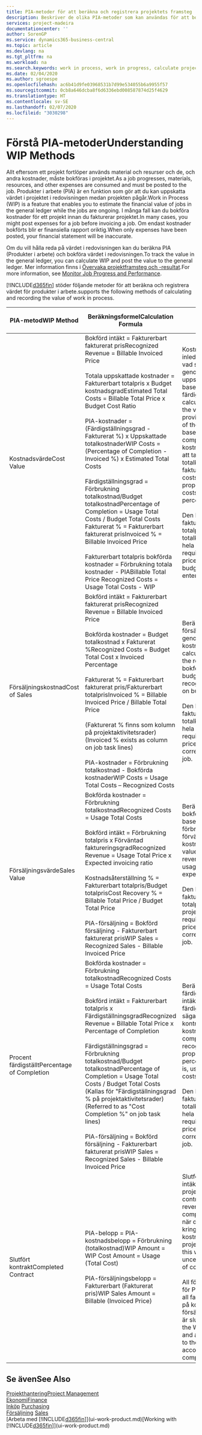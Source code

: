 ```yaml
---
title: PIA-metoder för att beräkna och registrera projektets framsteg | Microsoft Docs
description: Beskriver de olika PIA-metoder som kan användas för att bokföra och övervaka ekonomisk information för pågående projekt som är produkter i arbete.
services: project-madeira
documentationcenter: ''
author: SorenGP
ms.service: dynamics365-business-central
ms.topic: article
ms.devlang: na
ms.tgt_pltfrm: na
ms.workload: na
ms.search.keywords: work in process, work in progress, calculate project WIP
ms.date: 02/04/2020
ms.author: sgroespe
ms.openlocfilehash: ac6b41d9fe03968531b7d99e534055b6a9955f57
ms.sourcegitcommit: 0cb8a646dcba8f6d6336ebd008587874d25f4629
ms.translationtype: HT
ms.contentlocale: sv-SE
ms.lasthandoff: 02/07/2020
ms.locfileid: "3030298"
---
```

# <a name="understanding-wip-methods"></a><span data-ttu-id="3d1b6-103">Förstå PIA-metoder</span><span class="sxs-lookup"><span data-stu-id="3d1b6-103">Understanding WIP Methods</span></span>
<span data-ttu-id="3d1b6-104">Allt eftersom ett projekt fortlöper används material och resurser och de, och andra kostnader, måste bokföras i projektet.</span><span class="sxs-lookup"><span data-stu-id="3d1b6-104">As a job progresses, materials, resources, and other expenses are consumed and must be posted to the job.</span></span> <span data-ttu-id="3d1b6-105">Produkter i arbete (PIA) är en funktion som gör att du kan uppskatta värdet i projektet i redovisningen medan projekten pågår.</span><span class="sxs-lookup"><span data-stu-id="3d1b6-105">Work in Process (WIP) is a feature that enables you to estimate the financial value of jobs in the general ledger while the jobs are ongoing.</span></span> <span data-ttu-id="3d1b6-106">I många fall kan du bokföra kostnader för ett projekt innan du fakturerar projektet.</span><span class="sxs-lookup"><span data-stu-id="3d1b6-106">In many cases, you might post expenses for a job before invoicing a job.</span></span> <span data-ttu-id="3d1b6-107">Om endast kostnader bokförts blir er finansiella rapport oriktig.</span><span class="sxs-lookup"><span data-stu-id="3d1b6-107">When only expenses have been posted, your financial statement will be inaccurate.</span></span>

<span data-ttu-id="3d1b6-108">Om du vill hålla reda på värdet i redovisningen kan du beräkna PIA (Produkter i arbete) och bokföra värdet i redovisningen.</span><span class="sxs-lookup"><span data-stu-id="3d1b6-108">To track the value in the general ledger, you can calculate WIP and post the value to the general ledger.</span></span> <span data-ttu-id="3d1b6-109">Mer information finns i [Övervaka projektframsteg och -resultat](projects-how-monitor-progress-performance.md).</span><span class="sxs-lookup"><span data-stu-id="3d1b6-109">For more information, see [Monitor Job Progress and Performance](projects-how-monitor-progress-performance.md).</span></span>

[!INCLUDE[d365fin](includes/d365fin_md.md)] <span data-ttu-id="3d1b6-110">stöder följande metoder för att beräkna och registrera värdet för produkter i arbete.</span><span class="sxs-lookup"><span data-stu-id="3d1b6-110">supports the following methods of calculating and recording the value of work in process.</span></span>

| <span data-ttu-id="3d1b6-111">PIA-metod</span><span class="sxs-lookup"><span data-stu-id="3d1b6-111">WIP Method</span></span> | <span data-ttu-id="3d1b6-112">Beräkningsformel</span><span class="sxs-lookup"><span data-stu-id="3d1b6-112">Calculation Formula</span></span> | <span data-ttu-id="3d1b6-113">Beskrivning av beräkning</span><span class="sxs-lookup"><span data-stu-id="3d1b6-113">Calculation Description</span></span> |
| --- | --- | --- |
| <span data-ttu-id="3d1b6-114">Kostnadsvärde</span><span class="sxs-lookup"><span data-stu-id="3d1b6-114">Cost Value</span></span> |<span data-ttu-id="3d1b6-115">Bokförd intäkt = Fakturerbart fakturerat pris</span><span class="sxs-lookup"><span data-stu-id="3d1b6-115">Recognized Revenue = Billable Invoiced Price</span></span><br /><br /> <span data-ttu-id="3d1b6-116">Totala uppskattade kostnader = Fakturerbart totalpris x Budget kostnadsgrad</span><span class="sxs-lookup"><span data-stu-id="3d1b6-116">Estimated Total Costs = Billable Total Price x Budget Cost Ratio</span></span><br /><br /> <span data-ttu-id="3d1b6-117">PIA-kostnader = (Färdigställningsgrad - Fakturerat %) x Uppskattade totalkostnader</span><span class="sxs-lookup"><span data-stu-id="3d1b6-117">WIP Costs = (Percentage of Completion - Invoiced %) x Estimated Total Costs</span></span><br /><br /> <span data-ttu-id="3d1b6-118">Färdigställningsgrad = Förbrukning totalkostnad/Budget totalkostnad</span><span class="sxs-lookup"><span data-stu-id="3d1b6-118">Percentage of Completion = Usage Total Costs / Budget Total Costs</span></span><br /> <span data-ttu-id="3d1b6-119">Fakturerat % = Fakturerbart fakturerat pris</span><span class="sxs-lookup"><span data-stu-id="3d1b6-119">Invoiced % = Billable Invoiced Price</span></span><br /><br /> <span data-ttu-id="3d1b6-120">Fakturerbart totalpris bokförda kostnader = Förbrukning totala kostnader - PIA</span><span class="sxs-lookup"><span data-stu-id="3d1b6-120">Billable Total Price Recognized Costs = Usage Total Costs - WIP</span></span> |<span data-ttu-id="3d1b6-121">Kostnadsvärdesberäkningar inleds med att beräkna värdet av vad som har tillhandhållits genom att ta en del av de uppskattade totalkostnaderna baserat på färdigställningsgrad.</span><span class="sxs-lookup"><span data-stu-id="3d1b6-121">Cost value calculations start by calculating the value of what has been provided by taking a proportion of the estimated total costs based on percentage of completion.</span></span> <span data-ttu-id="3d1b6-122">Fakturerade kostnader subtraheras genom att ta en del av de uppskattade totalkostnaderna baserat på fakturerad procent.</span><span class="sxs-lookup"><span data-stu-id="3d1b6-122">Invoiced costs are subtracted by taking a proportion of the estimated total costs based on the invoiced percentage.</span></span><br /><br /> <span data-ttu-id="3d1b6-123">Den här beräkningen kräver att fakturerbart totalpris, budget totalpris och budget totalkostnader anges korrekt för hela projektet.</span><span class="sxs-lookup"><span data-stu-id="3d1b6-123">This calculation requires that the billable total price, budget total price, and budget total costs be correctly entered for the whole job.</span></span> |
| <span data-ttu-id="3d1b6-124">Försäljningskostnad</span><span class="sxs-lookup"><span data-stu-id="3d1b6-124">Cost of Sales</span></span> |<span data-ttu-id="3d1b6-125">Bokförd intäkt = Fakturerbart fakturerat pris</span><span class="sxs-lookup"><span data-stu-id="3d1b6-125">Recognized Revenue = Billable Invoiced Price</span></span><br /><br /> <span data-ttu-id="3d1b6-126">Bokförda kostnader = Budget totalkostnad x Fakturerat %</span><span class="sxs-lookup"><span data-stu-id="3d1b6-126">Recognized Costs = Budget Total Cost x Invoiced Percentage</span></span><br /><br /> <span data-ttu-id="3d1b6-127">Fakturerat % = Fakturerbart fakturerat pris/Fakturerbart totalpris</span><span class="sxs-lookup"><span data-stu-id="3d1b6-127">Invoiced % = Billable Invoiced Price / Billable Total Price</span></span><br /><br /> <span data-ttu-id="3d1b6-128">(Fakturerat % finns som kolumn på projektaktivitetsrader)</span><span class="sxs-lookup"><span data-stu-id="3d1b6-128">(Invoiced % exists as column on job task lines)</span></span><br /><br /> <span data-ttu-id="3d1b6-129">PIA-kostnader = Förbrukning totalkostnad - Bokförda kostnader</span><span class="sxs-lookup"><span data-stu-id="3d1b6-129">WIP Costs = Usage Total Costs – Recognized Costs</span></span> |<span data-ttu-id="3d1b6-130">Beräkningar av försäljningskostnader inleds genom att beräkna bokförda kostnader.</span><span class="sxs-lookup"><span data-stu-id="3d1b6-130">Cost of sales calculations begin by calculating the recognized costs.</span></span> <span data-ttu-id="3d1b6-131">Kostnader bokförs proportionellt baserat på budget totalkostnader.</span><span class="sxs-lookup"><span data-stu-id="3d1b6-131">Costs are recognized proportionally based on budget total costs.</span></span><br /><br /> <span data-ttu-id="3d1b6-132">Den här beräkningen kräver att fakturerbart totalpris och budget totalkostnader anges korrekt för hela projektet.</span><span class="sxs-lookup"><span data-stu-id="3d1b6-132">This calculation requires that the billable total price and budget total costs be correctly entered for the whole job.</span></span> |
| <span data-ttu-id="3d1b6-133">Försäljningsvärde</span><span class="sxs-lookup"><span data-stu-id="3d1b6-133">Sales Value</span></span> |<span data-ttu-id="3d1b6-134">Bokförda kostnader = Förbrukning totalkostnad</span><span class="sxs-lookup"><span data-stu-id="3d1b6-134">Recognized Costs = Usage Total Costs</span></span><br /><br /> <span data-ttu-id="3d1b6-135">Bokförd intäkt = Förbrukning totalpris x Förväntad faktureringsgrad</span><span class="sxs-lookup"><span data-stu-id="3d1b6-135">Recognized Revenue = Usage Total Price x Expected invoicing ratio</span></span><br /><br /> <span data-ttu-id="3d1b6-136">Kostnadsåterställning % = Fakturerbart totalpris/Budget totalpris</span><span class="sxs-lookup"><span data-stu-id="3d1b6-136">Cost Recovery % = Billable Total Price / Budget Total Price</span></span><br /><br /> <span data-ttu-id="3d1b6-137">PIA-försäljning = Bokförd försäljning - Fakturerbart fakturerat pris</span><span class="sxs-lookup"><span data-stu-id="3d1b6-137">WIP Sales = Recognized Sales - Billable Invoiced Price</span></span> |<span data-ttu-id="3d1b6-138">Beräkningar av försäljningsvärde bokför intäkten proportionellt baserat på totala förbrukningskostnader och förväntad kostnadsåterställningsgrad.</span><span class="sxs-lookup"><span data-stu-id="3d1b6-138">Sales value calculations recognize revenue proportionally based on usage total costs and the expected cost recovery ratio.</span></span><br /><br /> <span data-ttu-id="3d1b6-139">Den här beräkningen kräver att fakturerbart totalpris och budget totalpris anges korrekt för hela projektet.</span><span class="sxs-lookup"><span data-stu-id="3d1b6-139">This calculation requires that the billable total price and budget total price be correctly entered for the whole job.</span></span> |
| <span data-ttu-id="3d1b6-140">Procent färdigställt</span><span class="sxs-lookup"><span data-stu-id="3d1b6-140">Percentage of Completion</span></span> |<span data-ttu-id="3d1b6-141">Bokförda kostnader = Förbrukning totalkostnad</span><span class="sxs-lookup"><span data-stu-id="3d1b6-141">Recognized Costs = Usage Total Costs</span></span><br /><br /> <span data-ttu-id="3d1b6-142">Bokförd intäkt = Fakturerbart totalpris x Färdigställningsgrad</span><span class="sxs-lookup"><span data-stu-id="3d1b6-142">Recognized Revenue = Billable Total Price x Percentage of Completion</span></span><br /><br /> <span data-ttu-id="3d1b6-143">Färdigställningsgrad = Förbrukning totalkostnad/Budget totalkostnad</span><span class="sxs-lookup"><span data-stu-id="3d1b6-143">Percentage of Completion = Usage Total Costs / Budget Total Costs</span></span><br /> <span data-ttu-id="3d1b6-144">(Kallas för "Färdigställningsgrad % på projektaktivitetsrader)</span><span class="sxs-lookup"><span data-stu-id="3d1b6-144">(Referred to as "Cost Completion %" on job task lines)</span></span><br /><br /> <span data-ttu-id="3d1b6-145">PIA-försäljning = Bokförd försäljning - Fakturerbart fakturerat pris</span><span class="sxs-lookup"><span data-stu-id="3d1b6-145">WIP Sales = Recognized Sales - Billable Invoiced Price</span></span> |<span data-ttu-id="3d1b6-146">Beräkningar av färdigställningsgrad bokför intäkter proportionellt baserat på färdigställningsgraden, det vill säga Förbrukning totalkostnad kontra budget kostnader.</span><span class="sxs-lookup"><span data-stu-id="3d1b6-146">Percentage of completion calculations recognize revenue proportionally based on the percentage of completion, that is, usage total costs vs. budget costs.</span></span><br /><br /> <span data-ttu-id="3d1b6-147">Den här beräkningen kräver att fakturerbart totalpris och budget totalkostnader anges korrekt för hela projektet.</span><span class="sxs-lookup"><span data-stu-id="3d1b6-147">This calculation requires that the billable total price and budget total costs be correctly entered for the whole job.</span></span> |
| <span data-ttu-id="3d1b6-148">Slutfört kontrakt</span><span class="sxs-lookup"><span data-stu-id="3d1b6-148">Completed Contract</span></span> |<span data-ttu-id="3d1b6-149">PIA-belopp = PIA-kostnadsbelopp = Förbrukning (totalkostnad)</span><span class="sxs-lookup"><span data-stu-id="3d1b6-149">WIP Amount = WIP Cost Amount = Usage (Total Cost)</span></span><br /><br /> <span data-ttu-id="3d1b6-150">PIA-försäljningsbelopp = Fakturerbart (Fakturerat pris)</span><span class="sxs-lookup"><span data-stu-id="3d1b6-150">WIP Sales Amount = Billable (Invoiced Price)</span></span> |<span data-ttu-id="3d1b6-151">Slutfört kontrakt bokför inte intäkter och kostnader förrän projektet är slutfört.</span><span class="sxs-lookup"><span data-stu-id="3d1b6-151">Completed contract does not recognize revenue and costs until the job is complete.</span></span> <span data-ttu-id="3d1b6-152">Du kan vilja göra detta när det finns en stor osäkerhet kring uppskattningen av kostnader och intäkter för projektet.</span><span class="sxs-lookup"><span data-stu-id="3d1b6-152">You may want to do this when there is high uncertainty around the estimates of costs and revenue for the job.</span></span><br /><br /> <span data-ttu-id="3d1b6-153">All förbrukning bokförs på kontot för PIA-kostnader (tillgång) och all fakturerad försäljning bokförs på kontot för fakturerad PIA-försäljning (skuld) tills projektet är slutfört.</span><span class="sxs-lookup"><span data-stu-id="3d1b6-153">All usage is posted to the WIP Costs account (asset) and all invoiced sales are posted to the WIP Invoiced Sales account (liability) until the job is complete.</span></span> |

## <a name="see-also"></a><span data-ttu-id="3d1b6-154">Se även</span><span class="sxs-lookup"><span data-stu-id="3d1b6-154">See Also</span></span>
[<span data-ttu-id="3d1b6-155">Projekthantering</span><span class="sxs-lookup"><span data-stu-id="3d1b6-155">Project Management</span></span>](projects-manage-projects.md)  
[<span data-ttu-id="3d1b6-156">Ekonomi</span><span class="sxs-lookup"><span data-stu-id="3d1b6-156">Finance</span></span>](finance.md)  
<span data-ttu-id="3d1b6-157">[Inköp](purchasing-manage-purchasing.md)       </span><span class="sxs-lookup"><span data-stu-id="3d1b6-157">[Purchasing](purchasing-manage-purchasing.md)       </span></span>  
<span data-ttu-id="3d1b6-158">[Försäljning](sales-manage-sales.md)    </span><span class="sxs-lookup"><span data-stu-id="3d1b6-158">[Sales](sales-manage-sales.md)    </span></span>  
<span data-ttu-id="3d1b6-159">[Arbeta med [!INCLUDE[d365fin](includes/d365fin_md.md)]](ui-work-product.md)</span><span class="sxs-lookup"><span data-stu-id="3d1b6-159">[Working with [!INCLUDE[d365fin](includes/d365fin_md.md)]](ui-work-product.md)</span></span>  
